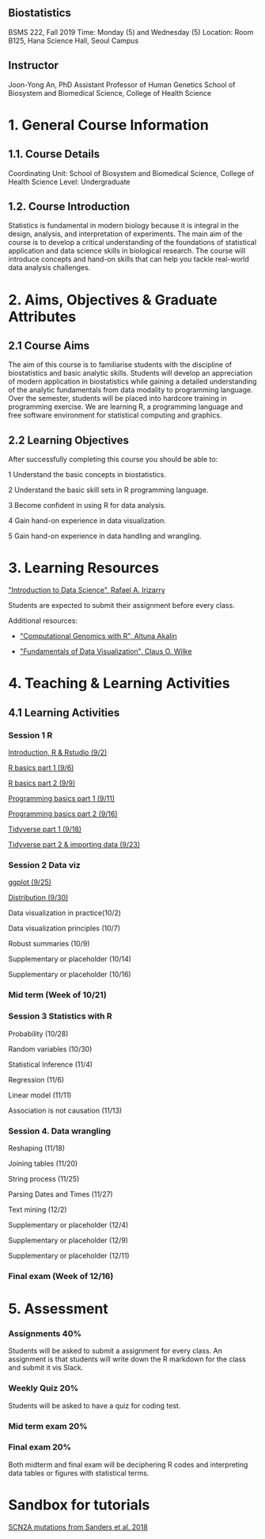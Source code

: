 ## Biostatistics 
BSMS 222, Fall 2019
Time: Monday (5) and Wednesday (5)
Location: Room B125, Hana Science Hall, Seoul Campus

## Instructor
Joon-Yong An, PhD
Assistant Professor of Human Genetics
School of Biosystem and Biomedical Science, College of Health Science

# 1. General Course Information
## 1.1. Course Details
Coordinating Unit: School of Biosystem and Biomedical Science, College of Health Science
Level: Undergraduate 

## 1.2. Course Introduction
Statistics is fundamental in modern biology because it is integral in the design, analysis, and interpretation of experiments. The main aim of the course is to develop a critical understanding of the foundations of statistical application and data science skills in biological research. The course will introduce concepts and hand-on skills that can help you tackle real-world data analysis challenges. 

# 2. Aims, Objectives & Graduate Attributes
## 2.1 Course Aims
The aim of this course is to familiarise students with the discipline of biostatistics and basic analytic skills. Students will develop an appreciation of modern application in biostatistics while gaining a detailed understanding of the analytic fundamentals from data modality to programming language. Over the semester, students will be placed into hardcore training in programming exercise. We are learning R, a programming language and free software environment for statistical computing and graphics. 

## 2.2 Learning Objectives
After successfully completing this course you should be able to:

1  Understand the basic concepts in biostatistics.

2  Understand the basic skill sets in R programming language. 

3  Become confident in using R for data analysis.

4  Gain hand-on experience in data visualization.

5  Gain hand-on experience in data handling and wrangling. 

# 3. Learning Resources

["Introduction to Data Science", Rafael A. Irizarry](https://rafalab.github.io/dsbook/)

Students are expected to submit their assignment before every class. 

Additional resources:

- ["Computational Genomics with R", Altuna Akalin](http://compgenomr.github.io/book/)

- ["Fundamentals of Data Visualization", Claus O. Wilke](https://serialmentor.com/dataviz/index.html)




# 4. Teaching & Learning Activities
## 4.1 Learning Activities
### Session 1 R

[Introduction, R & Rstudio (9/2)](https://docs.google.com/presentation/d/1io0lPt04rNdfhjfUWTTEyVHZfQqy-3IcSZn0_xB7ys8/edit?usp=sharing)

[R basics part 1 (9/6)](https://docs.google.com/presentation/d/1itIg6Thp6sn6Saaw3rQNl07XppmqAUtsGwhLSCHnl8I/edit?usp=sharing)

[R basics part 2 (9/9)](https://docs.google.com/presentation/d/1itIg6Thp6sn6Saaw3rQNl07XppmqAUtsGwhLSCHnl8I/edit?usp=sharing)

[Programming basics part 1 (9/11)](https://docs.google.com/presentation/d/1kGtbLJxBNW-MZMkpgzAwo6vBumdi2RQU2rQypZMfl-I/edit?usp=sharing)

[Programming basics part 2 (9/16)](https://docs.google.com/presentation/d/1kGtbLJxBNW-MZMkpgzAwo6vBumdi2RQU2rQypZMfl-I/edit?usp=sharing)

[Tidyverse part 1 (9/18)](https://docs.google.com/presentation/d/19xiT-7wL7UKr9IT82wd9kpgmRUbli6D8UFAyNbob6-k/edit?usp=sharing)

[Tidyverse part 2 & importing data (9/23)](https://docs.google.com/presentation/d/19xiT-7wL7UKr9IT82wd9kpgmRUbli6D8UFAyNbob6-k/edit?usp=sharing)

### Session 2 Data viz

[ggplot (9/25)](https://docs.google.com/presentation/d/1EGhScgT-2l2O1UohW3Zo_Hp9-TF4f-lnh_L0slNmxaA/edit?usp=sharing)

[Distribution (9/30)](https://docs.google.com/presentation/d/1x9fRYL5vqiDJyR1di8I0C4_YLd4gyMJ3rJf9O8YR3kw/edit?usp=sharing)

Data visualization in practice(10/2)

Data visualization principles (10/7)

Robust summaries (10/9)

Supplementary or placeholder (10/14)

Supplementary or placeholder (10/16)

###  Mid term (Week of 10/21)

### Session 3 Statistics with R

Probability (10/28)

Random variables (10/30)

Statistical Inference (11/4)

Regression (11/6)

Linear model (11/11)

Association is not causation (11/13)

### Session 4. Data wrangling 

Reshaping (11/18)

Joining tables (11/20)

String process (11/25)

Parsing Dates and Times (11/27)

Text mining (12/2)

Supplementary or placeholder (12/4)

Supplementary or placeholder (12/9)

Supplementary or placeholder (12/11)

###  Final exam (Week of 12/16)

# 5. Assessment

### Assignments 40%
Students will be asked to submit a assignment for every class. An assignment is that students will write down the R markdown for the class and submit it vis Slack. 

### Weekly Quiz 20% 
Students will be asked to have a quiz for coding test. 

### Mid term exam 20%
### Final exam 20%
Both midterm and final exam will be deciphering R codes and interpreting data tables or figures with statistical terms.  



# Sandbox for tutorials

[SCN2A mutations from Sanders et al. 2018](https://github.com/joonan30/bsms222_123_an/blob/master/analyze_scn2a_mutations.Rmd)
